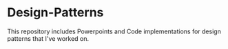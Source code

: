 # Design-Patterns
This repository includes Powerpoints and Code implementations for design patterns that I've worked on.
